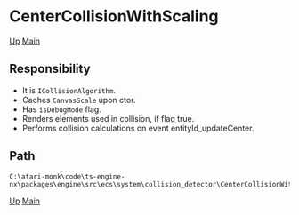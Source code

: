 # CenterCollisionWithScaling

[Up](index.md)
[Main](../../../../../index.md)

## Responsibility

-   It is `ICollisionAlgorithm`.
-   Caches `CanvasScale` upon ctor.
-   Has `isDebugMode` flag.
-   Renders elements used in collision, if flag true.
-   Performs collision calculations on event entityId_updateCenter.

## Path

```plaintext
C:\atari-monk\code\ts-engine-nx\packages\engine\src\ecs\system\collision_detector\CenterCollisionWithScaling.ts
```

[Up](index.md)
[Main](../../../../../index.md)

